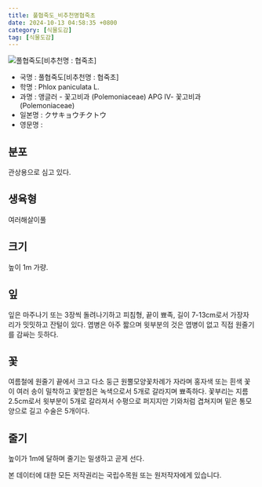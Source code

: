 ```yaml
---
title: 풀협죽도_비추천명협죽초
date: 2024-10-13 04:58:35 +0800
category: [식물도감]
tag: [식물도감]
---
```




![풀협죽도[비추천명 : 협죽초]](/fileUpload/plants/basic/Polemoniaceae/Phlox/16705/1_th2.JPG)
- 국명 : 풀협죽도[비추천명 : 협죽초]
- 학명 : Phlox paniculata L.
- 과명 : 앵글러 - 꽃고비과 (Polemoniaceae) APG Ⅳ- 꽃고비과 (Polemoniaceae)
- 일본명 : クサキョウチクトウ
- 영문명 : 


## 분포
관상용으로 심고 있다.
## 생육형
여러해살이풀
## 크기
높이 1m 가량.
## 잎
잎은 마주나기 또는 3장씩 돌려나기하고 피침형, 끝이 뾰족, 길이 7-13cm로서 가장자리가 밋밋하고 잔털이 있다. 엽병은 아주 짧으며 윗부분의 것은 엽병이 없고 직접 원줄기를 감싸는 듯하다.
## 꽃
여름철에 원줄기 끝에서 크고 다소 둥근 원뿔모양꽃차례가 자라며 홍자색 또는 흰색 꽃이 여러 송이 밀착하고 꽃받침은 녹색으로서 5개로 갈라지며 뾰족하다. 꽃부리는 지름 2.5cm로서 윗부분이 5개로 갈라져서 수평으로 퍼지지만 기와처럼 겹쳐지며 밑은 통모양으로 길고 수술은 5개이다.
## 줄기
높이가 1m에 달하며 줄기는 밀생하고 곧게 선다.






본 데이터에 대한 모든 저작권리는 국립수목원 또는 원저작자에게 있습니다.
